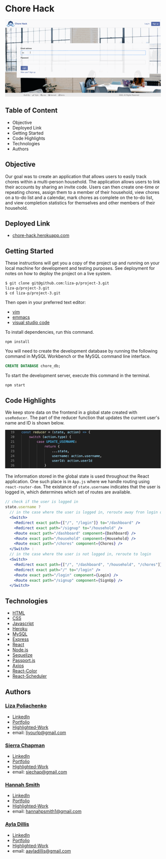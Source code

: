 # Chore Hack


![Web Screenshot](./client/public/img/WireFrame1.gif)


## Table of Content
- Objective
- Deployed Link
- Getting Started
- Code Highlights
- Technologies
- Authors

## Objective

Our goal was to create an application that allows users to easily track chores within a multi-person household. The application allows users to link their accounts by sharing an invite code. Users can then create one-time or repeating chores, assign them to a member of their household, view chores on a to-do list and a calendar, mark chores as complete on the to-do list, and view completion statistics for themselves and other members of their household.

## Deployed Link

* [chore-hack.herokuapp.com](https://chore-hack.herokuapp.com/)

## Getting Started
These instructions will get you a copy of the project up and running on your local machine for development and testing purposes. See deployment for notes on how to deploy the project on a live system.

```
$ git clone git@github.com:liza-p/project-3.git
liza-p/project-3.git
$ cd liza-p/project-3.git
```

Then open in your preferred text editor:
- [vim](https://www.vim.org/) 
- [emmacs](https://www.gnu.org/software/emacs/)
- [visual studio code](https://code.visualstudio.com/) 

To install dependencies, run this command.

```
npm install
```

You will need to create the development database by running the following command in MySQL Workbench or the MySQL command line interface.

```SQL
CREATE DATABASE chore_db;
```

To start the development server, execute this command in the terminal.

```
npm start
```

## Code Highlights

We keep store data on the frontend in a global state created with `useReducer`. The part of the reducer function that updates the current user's name and ID is shown below.

![Screenshot](./client/public/img/reducer.png)

The information stored in the global state is used throughout the React application. One such place is in `App.js` where we handle routing using `react-router-dom`. The existance of `state.username` indicates that the user is logged in, which determines which set of routes are available.

```jsx
// check if the user is logged in
state.username ?
  // in the case where the user is logged in, reroute away fron login or signup
  <Switch>
    <Redirect exact path={["/", "/login"]} to="/dashboard" />
    <Redirect exact path="/signup" to="/household" />
    <Route exact path="/dashboard" component={Dashboard} />
    <Route exact path="/household" component={Household} />
    <Route exact path="/chores" component={Chores} />
  </Switch> :
  // in the case where the user is not logged in, reroute to login
  <Switch>
    <Redirect exact path={["/", "/dashboard", "/household", "/chores"]} to="/login" />
    <Redirect exact path="/" to="/login" />
    <Route exact path="/login" component={Login} />
    <Route exact path="/signup" component={SignUp} />
  </Switch>
```

## Technologies
* [HTML](https://developer.mozilla.org/en-US/docs/Web/HTML)
* [CSS](https://developer.mozilla.org/en-US/docs/Web/CSS)
* [Javascript](https://developer.mozilla.org/en-US/docs/Web/JavaScrip)
* [Heroku](https://www.heroku.com/)
* [MySQL](https://www.mysql.com/)
* [Express](https://expressjs.com/)
* [React](https://reactjs.org/)
* [Node.js](https://nodejs.org/en/)
* [Sequelize](https://sequelize.org/)
* [Passport.js](http://www.passportjs.org/)
* [Axios](https://www.npmjs.com/package/axios)
* [React-Color](https://casesandberg.github.io/react-color/)
* [React-Scheduler](https://devexpress.github.io/devextreme-reactive/react/scheduler/docs/guides/fundamentals/)


## Authors
### [Liza Poliachenko](https://github.com/liza-p)
- [LinkedIn](https://www.linkedin.com/in/liza/)
- [Portfolio](https://lizas-portfolio.herokuapp.com/)
- [Highlighted-Work]()
- email: liyourlp@gmail.com

### [Sierra Chapman](https://github.com/SierraChapman)
- [LinkedIn](https://www.linkedin.com/in/sierra-chapman/)
- [Portfolio](https://react-portfolio-sc.herokuapp.com)
- [Highlighted-Work]()
- email: siechap@gmail.com

### [Hannah Smith](https://github.com/hannahpsmith1)
- [LinkedIn](linkedin.com/in/hannah-patience-smith)
- [Portfolio](https://hannahpsmith1.github.io/redesign-portfolio/)
- [Highlighted-Work]()
- email: hannahpsmith1@gmail.com

### [Ayla Dillis](https://github.com/ayladillis)
- [LinkedIn](https://www.linkedin.com/in/ayladillis/)
- [Portfolio](https://react-portfolio-ad.herokuapp.com/)
- [Highlighted-Work](https://ayladillis.github.io/Coding-Bootcamp-Project-1-Zillow-Maps-API-AD/)
- email: aayladillis@gmail.com